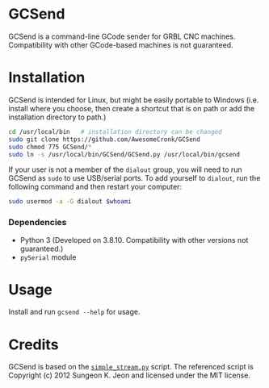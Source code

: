 # GCSend
GCSend is a command-line GCode sender for GRBL CNC machines. Compatibility with other GCode-based machines is not guaranteed.

# Installation
GCSend is intended for Linux, but might be easily portable to Windows (i.e. install where you choose, then create a shortcut that is on path or add the installation directory to path.)

```bash
cd /usr/local/bin   # installation directory can be changed
sudo git clone https://github.com/AwesomeCronk/GCSend
sudo chmod 775 GCSend/*
sudo ln -s /usr/local/bin/GCSend/GCSend.py /usr/local/bin/gcsend
```
If your user is not a member of the `dialout` group, you will need to run GCSend as `sudo` to use USB/serial ports. To add yourself to `dialout`, run the following command and then restart your computer:
```bash
sudo usermod -a -G dialout $whoami
```

### Dependencies
* Python 3 (Developed on 3.8.10. Compatibility with other versions not guaranteed.)
* `pySerial` module

# Usage
Install and run `gcsend --help` for usage.

# Credits
GCSend is based on the [`simple_stream.py`](https://github.com/grbl/grbl/blob/master/doc/script/simple_stream.py) script. The referenced script is Copyright (c) 2012 Sungeon K. Jeon and licensed under the MIT license.